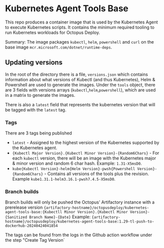 # Kubernetes Agent Tools Base

This repo produces a container image that is used by the Kubernetes Agent to execute Kubernetes scripts. It contains the minimum required tooling to run Kubernetes workloads for Octopus Deploy.

Summary: The image packages `kubectl`, `helm`, `powershell` and `curl` on the base image `mcr.microsoft.com/dotnet/runtime-deps`.

## Updating versions

In the root of the directory there is a file, `versions.json` which contains information about what versions of Kubectl (and thus Kubernetes), Helm & Powershell are used to generate the images.
Under the `tools` object, there are 3 fields with versions arrays (`kubectl`,`helm`,`powershell`), which are used in a matrix to generate the images.

There is also a `latest` field that represents the kubernetes version that will be tagged with the `latest` tag.

### Tags

There are 3 tags being published

- `latest` - Assigned to the highest version of the Kubernetes supported by the Kubernetes agent.
- `{Kubectl Major Version}.{Kubectl Minor Version}-{Random6Chars}` - For each `kubectl` version, there will be an image with the Kubernetes major & minor version and random 6 char hash. Example: `1.31-X5msD0`.
- `kube{Kubectl Version}-helm{Helm Version}-pwsh{Powershell Version}-{Random6Chars}` - Contains all versions of the tools plus the revision. Example `kube1.31.1-helm3.16.1-pwsh7.4.5-X5msD0`. 

### Branch builds 

Branch builds will only be pushed the Octopus' Artifactory instance with a prerelease version `{artifactory-hostname}/octopusdeploy/kubernetes-agent-tools-base:{Kubectll Minor Version}.{Kubectl Minor Version}-{Sanitized Branch Name}-{Date}`
Example: `{artifactory-hostname}/octopusdeploy/kubernetes-agent-tools-base:1.29-tl-push-to-dockerhub-20240424041854`

The tags can be found from the logs in the Github action workflow under the step "Create Tag Version`